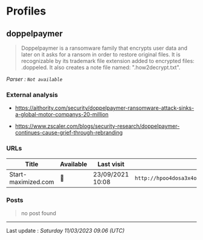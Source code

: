# Profiles

## **doppelpaymer**

> Doppelpaymer is a ransomware family that encrypts user data and later on it asks for a ransom in order to restore original files. It is recognizable by its trademark file extension added to encrypted files: .doppeled. It also creates a note file named: ".how2decrypt.txt".

_Parser : `Not available`_

### External analysis
- https://aithority.com/security/doppelpaymer-ransomware-attack-sinks-a-global-motor-companys-20-million

- https://www.zscaler.com/blogs/security-research/doppelpaymer-continues-cause-grief-through-rebranding

### URLs
| Title | Available | Last visit | fqdn | Screenshot 
|---|---|---|---|---|
| Start-maximized.com | 🔴 | 23/09/2021 10:08 | `http://hpoo4dosa3x4ognfxpqcrjwnsigvslm7kv6hvmhh2yqczaxy3j6qnwad.onion` | ❌ | 

### Posts

> no post found


 --- 


Last update : _Saturday 11/03/2023 09.06 (UTC)_
